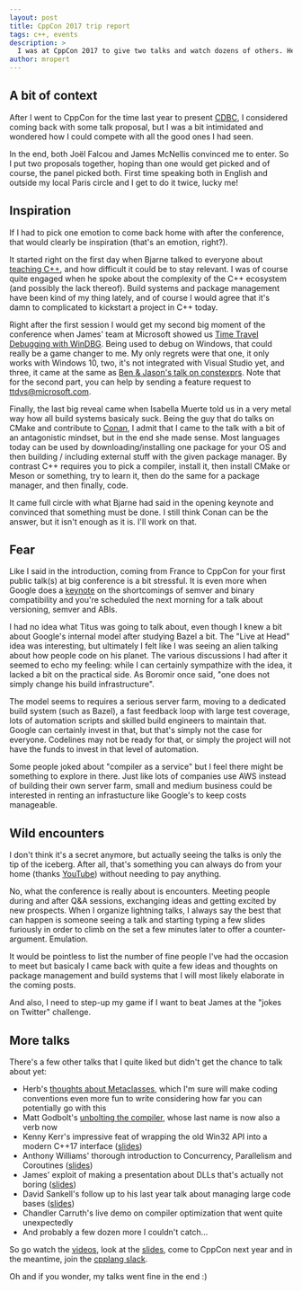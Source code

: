 ```yaml
---
layout: post
title: CppCon 2017 trip report
tags: c++, events
description: >
  I was at CppCon 2017 to give two talks and watch dozens of others. Here's what I learnt.
author: mropert
---
```


## A bit of context

After I went to CppCon for the time last year to present [CDBC](https://github.com/murex/cdbc/), I considered coming back with some
talk proposal, but I was a bit intimidated and wondered how I could compete with all the good ones I had seen.

In the end, both Joël Falcou and James McNellis convinced me to enter. So I put two proposals together, hoping than one would get picked
and of course, the panel picked both. First time speaking both in English and outside my local Paris circle and I get to do it twice,
lucky me!

## Inspiration

If I had to pick one emotion to come back home with after the conference, that would clearly be inspiration (that's an emotion, right?).

It started right on the first day when Bjarne talked to everyone about [teaching C++](https://www.youtube.com/watch?v=fX2W3nNjJIo),
and how difficult it could be to stay relevant.
I was of course quite engaged when he spoke about the complexity of the C++ ecosystem (and possibly the lack thereof).
Build systems and package management have been kind of my thing lately, and of course I would agree that it's damn to complicated
to kickstart a project in C++ today.

Right after the first session I would get my second big moment of the conference when James' team at Microsoft showed us
[Time Travel Debugging with WinDBG](https://www.youtube.com/watch?v=l1YJTg_A914). Being used to debug on Windows, that could really be a game changer to me.
My only regrets were that one, it only works with Windows 10, two, it's not integrated with Visual Studio yet, and three,
it came at the same as [Ben & Jason's talk on constexprs](https://www.youtube.com/watch?v=PJwd4JLYJJY).
Note that for the second part, you can help by sending a feature request to [ttdvs@microsoft.com](mailto:ttdvs@microsoft.com).

Finally, the last big reveal came when Isabella Muerte told us in a very metal way how all build systems basicaly suck.
Being the guy that do talks on CMake and contribute to [Conan](https://www.conan.io/), I admit that I came to the talk
with a bit of an antagonistic mindset, but in the end she made sense.
Most languages today can be used by downloading/installing one package for your OS and then
building / including external stuff with the given package manager. By contrast C++ requires you to pick a compiler, install it,
then install CMake or Meson or something, try to learn it, then do the same for a package manager, and then finally, code.

It came full circle with what Bjarne had said in the opening keynote and convinced that something must be done. I still think
Conan can be the answer, but it isn't enough as it is. I'll work on that.

## Fear

Like I said in the introduction, coming from France to CppCon for your first public talk(s) at big conference is a bit stressful.
It is even more when Google does a [keynote](https://www.youtube.com/watch?v=tISy7EJQPzI) on the shortcomings of 
semver and binary compatibility and you're scheduled the next morning for a talk about versioning, semver and ABIs.

I had no idea what Titus was going to talk about, even though I knew a bit about Google's internal model after studying Bazel a bit.
The "Live at Head" idea was interesting, but ultimately I felt like I was seeing an alien talking about how people code on his planet.
The various discussions I had after it seemed to echo my feeling: while I can certainly sympathize with the idea, it lacked a bit
on the practical side. As Boromir once said, "one does not simply change his build infrastructure".

The model seems to requires a serious server farm, moving to a dedicated build system (such as Bazel), a fast feedback loop
with large test coverage, lots of automation scripts and skilled build engineers to maintain that.
Google can certainly invest in that, but that's simply not the case for everyone. Codelines may not be ready for that,
or simply the project will not have the funds to invest in that level of automation.

Some people joked about "compiler as a service" but I feel there might be something to explore in there. Just like lots
of companies use AWS instead of building their own server farm, small and medium business could be interested in renting
an infrastucture like Google's to keep costs manageable.

## Wild encounters

I don't think it's a secret anymore, but actually seeing the talks is only the tip of the iceberg. After all, that's something
you can always do from your home (thanks [YouTube](https://www.youtube.com/user/CppCon/videos)) without needing to pay anything.

No, what the conference is really about is encounters. Meeting people during and after Q&A sessions, exchanging ideas and getting
excited by new prospects. When I organize lightning talks, I always say the best that can happen is someone seeing a talk and
starting typing a few slides furiously in order to climb on the set a few minutes later to offer a counter-argument. Emulation.

It would be pointless to list the number of fine people I've had the occasion to meet but basicaly I came back with quite a few ideas
and thoughts on package management and build systems that I will most likely elaborate in the coming posts.

And also, I need to step-up my game if I want to beat James at the "jokes on Twitter" challenge.

## More talks

There's a few other talks that I quite liked but didn't get the chance to talk about yet:
* Herb's [thoughts about Metaclasses](https://www.youtube.com/watch?v=4AfRAVcThyA), which I'm sure will make coding conventions
even more fun to write considering how far you can potentially go with this
* Matt Godbolt's [unbolting the compiler](https://www.youtube.com/watch?v=bSkpMdDe4g4), whose last name is now also a verb now
* Kenny Kerr's impressive feat of wrapping the old Win32 API into a modern C++17 interface
([slides](https://github.com/CppCon/CppCon2017/tree/master/Presentations/C%2B%2B%20WinRT%20and%20the%20future%20of%20C%2B%2B%20on%20Windows))
* Anthony Williams' thorough introduction to Concurrency, Parallelism and Coroutines
([slides](https://github.com/CppCon/CppCon2017/tree/master/Presentations/Concurrency%2C%20Parallelism%20and%20Coroutines))
* James' exploit of making a presentation about DLLs that's actually not boring
([slides](https://github.com/CppCon/CppCon2017/tree/master/Presentations/Everything%20You%20Ever%20Wanted%20to%20Know%20about%20DLLs))
* David Sankell's follow up to his last year talk about managing large code bases
([slides](https://github.com/CppCon/CppCon2017/tree/master/Presentations/So%2C%20You%20Inherited%20a%20Large%20Code%20Base))
* Chandler Carruth's live demo on compiler optimization that went quite unexpectedly
* And probably a few dozen more I couldn't catch...

So go watch the [videos](https://www.youtube.com/user/CppCon/videos), look at the [slides](https://github.com/CppCon/CppCon2017),
come to CppCon next year and in the meantime, join the [cpplang slack](https://cpplang.now.sh/).


Oh and if you wonder, my talks went fine in the end :)
